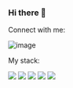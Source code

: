 ### Hi there 👋

Connect with me:

![image](https://user-images.githubusercontent.com/70090594/217798664-ca52486f-52d6-4405-ab8b-000d8fb36ba6.png)

My stack:
  
<img src="https://img.shields.io/badge/HTML5-gray?style=for-the-badge&logo=HTML5" /> <img src="https://img.shields.io/badge/HTML5-gray?style=for-the-badge&logo=HTML5" /> <img src="https://img.shields.io/badge/HTML5-gray?style=for-the-badge&logo=HTML5" /> <img src="https://img.shields.io/badge/HTML5-gray?style=for-the-badge&logo=HTML5" /> <img src="https://img.shields.io/badge/HTML5-gray?style=for-the-badge&logo=HTML5" />

<!--
**Faleksus/Faleksus** is a ✨ _special_ ✨ repository because its `README.md` (this file) appears on your GitHub profile.

Here are some ideas to get you started:

- 🔭 I’m currently working on ...
- 🌱 I’m currently learning ...
- 👯 I’m looking to collaborate on ...
- 🤔 I’m looking for help with ...
- 💬 Ask me about ...
- 📫 How to reach me: ...
- 😄 Pronouns: ...
- ⚡ Fun fact: ...
-->
